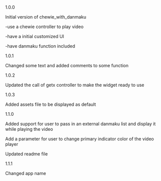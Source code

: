 1.0.0

Initial version of chewie_with_danmaku

-use a chewie controller to play video

-have a initial customized UI

-have danmaku function included

1.0.1

Changed some text and added comments to some function

1.0.2

Updated the call of getx controller to make the widget ready to use

1.0.3

Added assets file to be displayed as default

1.1.0

Added support for user to pass in an external danmaku list and display it while playing the video

Add a parameter for user to change primary indicator color of the video player

Updated readme file

1.1.1

Changed app name